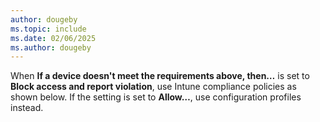 ```yaml
---
author: dougeby
ms.topic: include
ms.date: 02/06/2025
ms.author: dougeby
---
```

When **If a device doesn't meet the requirements above, then…** is set to **Block access and report violation**, use Intune compliance policies as shown below. If the setting is set to **Allow…**, use configuration profiles instead.
